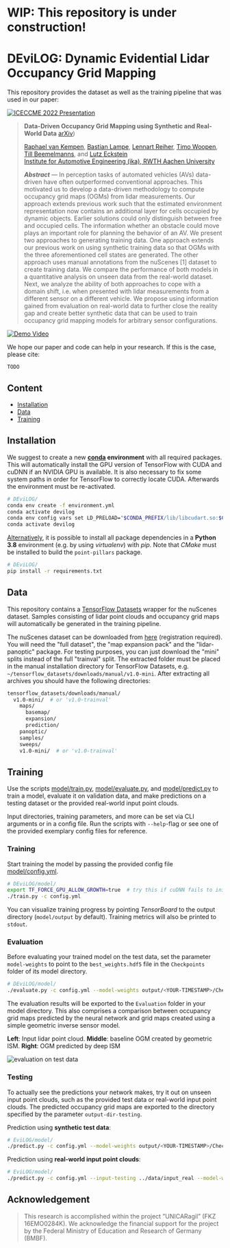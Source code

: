 # WIP: This repository is under construction!

# DEviLOG: Dynamic Evidential Lidar Occupancy Grid Mapping

This repository provides the dataset as well as the training pipeline that was used in our paper:

[![ICECCME 2022 Presentation](assets/TODO.png)](https://www.youtube.com/watch?v=TODO)

> **Data-Driven Occupancy Grid Mapping using Synthetic and Real-World Data**
> [arXiv](https://arxiv.org/abs/TODO))  
>
> [Raphael van Kempen](https://www.ika.rwth-aachen.de/en/institute/staff/raphael-van-kempen-msc.html), [Bastian Lampe](https://www.ika.rwth-aachen.de/en/institute/staff/bastian-lampe-m-sc.html), [Lennart Reiher](https://www.ika.rwth-aachen.de/en/institute/staff/lennart-reiher-msc.html), [Timo Woopen](https://www.ika.rwth-aachen.de/en/institute/management/timo-woopen-msc.html), [Till Beemelmanns](https://www.ika.rwth-aachen.de/en/institute/staff/till-beemelmanns-msc.html), and [Lutz Eckstein](https://www.ika.rwth-aachen.de/en/institute/management/univ-prof-dr-ing-lutz-eckstein.html)  
> [Institute for Automotive Engineering (ika), RWTH Aachen University](https://www.ika.rwth-aachen.de/en/)
>
> _**Abstract**_ —  In perception tasks of automated vehicles (AVs) data-driven have often outperformed conventional approaches. This motivated us to develop a data-driven methodology to compute occupancy grid maps (OGMs) from lidar measurements. Our approach extends previous work such that the estimated environment representation now contains an additional layer for cells occupied by dynamic objects. Earlier solutions could only distinguish between free and occupied cells. The information whether an obstacle could move plays an important role for planning the behavior of an AV. We present two approaches to generating training data. One approach extends our previous work on using synthetic training data so that OGMs with the three aforementioned cell states are generated. The other approach uses manual annotations from the nuScenes [1] dataset to create training data. We compare the performance of both models in a quantitative analysis on unseen data from the real-world
dataset. Next, we analyze the ability of both approaches to cope with a domain shift, i.e. when presented with lidar measurements from a different sensor on a different vehicle. We propose using information gained from evaluation on real-world data to further close the reality gap and create better synthetic data that can be used to train occupancy grid mapping models for arbitrary sensor configurations.

[![Demo Video](./assets/TODO.gif)](https://www.youtube.com/watch?v=TODO)

We hope our paper and code can help in your research. If this is the case, please cite:

```
TODO
```

## Content

- [Installation](#installation)
- [Data](#data)
- [Training](#training)

## Installation

We suggest to create a new **[conda](https://docs.conda.io/) environment** with all required packages. This will automatically install the GPU version of TensorFlow with CUDA and cuDNN if an NVIDIA GPU is available. It is also necessary to fix some system paths in order for TensorFlow to correctly locate CUDA. Afterwards the environment must be re-activated.

```bash
# DEviLOG/
conda env create -f environment.yml
conda activate devilog
conda env config vars set LD_PRELOAD="$CONDA_PREFIX/lib/libcudart.so:$CONDA_PREFIX/lib/libcublas.so:$CONDA_PREFIX/lib/libcublasLt.so:$CONDA_PREFIX/lib/libcufft.so:$CONDA_PREFIX/lib/libcurand.so:$CONDA_PREFIX/lib/libcusolver.so:$CONDA_PREFIX/lib/libcusparse.so:$CONDA_PREFIX/lib/libcudnn.so"
conda activate devilog
```

<u>Alternatively</u>, it is possible to install all package dependencies in a **Python 3.8** environment (e.g. by using _virtualenv_) with _pip_. Note that *CMake* must be installed to build the `point-pillars` package.

```bash
# DEviLOG/
pip install -r requirements.txt
```

## Data

This repository contains a [TensorFlow Datasets](https://www.tensorflow.org/datasets) wrapper for the nuScenes dataset. Samples consisting of lidar point clouds and occupancy grid maps will automatically be generated in the training pipeline.

The nuScenes dataset can be downloaded from [here](https://www.nuscenes.org/nuscenes#download) (registration required). You will need the "full dataset", the "map expansion pack" and the "lidar-panoptic" package. For testing purposes, you can just download the "mini" splits instead of the full "trainval" split. The extracted folder must be placed in the manual installation directory for TensorFlow Datasets, e.g. `~/tensorflow_datasets/downloads/manual/v1.0-mini`. After extracting all archives you should have the following directories:

```bash
tensorflow_datasets/downloads/manual/
  v1.0-mini/  # or 'v1.0-trainval'
    maps/
      basemap/
      expansion/
      prediction/
    panoptic/
    samples/
    sweeps/
    v1.0-mini/  # or 'v1.0-trainval'
```

## Training

Use the scripts [model/train.py](model/train.py), [model/evaluate.py](model/evaluate.py), and [model/predict.py](model/predict.py) to train a model, evaluate it on validation data, and make predictions on a testing dataset or the provided real-world input point clouds.

Input directories, training parameters, and more can be set via CLI arguments or in a config file. Run the scripts with `--help`-flag or see one of the provided exemplary config files for reference.

### Training

Start training the model by passing the provided config file [model/config.yml](model/config.yml).

```bash
# DEviLOG/model/
export TF_FORCE_GPU_ALLOW_GROWTH=true  # try this if cuDNN fails to initialize
./train.py -c config.yml
```

You can visualize training progress by pointing *TensorBoard* to the output directory (`model/output` by default). Training metrics will also be printed to `stdout`.

### Evaluation

Before evaluating your trained model on the test data, set the parameter `model-weights` to point to the `best_weights.hdf5` file in the `Checkpoints` folder of its model directory.

```bash
# DEviLOG/model/
./evaluate.py -c config.yml --model-weights output/<YOUR-TIMESTAMP>/Checkpoints/best_weights.hdf5
```

The evaluation results will be exported to the `Evaluation` folder in your model directory. This also comprises a comparison between occupancy grid maps predicted by the neural network and grid maps created using a simple geometric inverse sensor model.

**Left**: Input lidar point cloud. **Middle**: baseline OGM created by geometric ISM. **Right**: OGM predicted by deep ISM

![evaluation on test data](./assets/TODO.gif)


### Testing

To actually see the predictions your network makes, try it out on unseen input point clouds, such as the provided test data or real-world input point clouds. The predicted occupancy grid maps are exported to the directory specified by the parameter `output-dir-testing`.

Prediction using **synthetic test data**:

```bash
# EviLOG/model/
./predict.py -c config.yml --model-weights output/<YOUR-TIMESTAMP>/Checkpoints/best_weights.hdf5 --prediction-dir output/<YOUR-TIMESTAMP>/Predictions
```

Prediction using **real-world input point clouds**:

```bash
# EviLOG/model/
./predict.py -c config.yml --input-testing ../data/input_real --model-weights output/<YOUR-TIMESTAMP>/Checkpoints/best_weights.hdf5 --prediction-dir output/<YOUR-TIMESTAMP>/Predictions-Real
```

## Acknowledgement

>This research is accomplished within the project ”UNICARagil” (FKZ 16EMO0284K). We acknowledge the financial support for the project by the Federal Ministry of Education and Research of Germany (BMBF).
